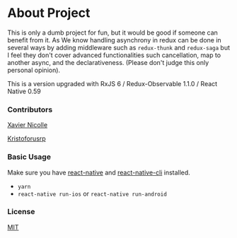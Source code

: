 # About Project

This is only a dumb project for fun, but it would be good if someone can benefit from it.
As We know handling asynchrony in redux can be done in several ways by adding middleware
such as `redux-thunk` and `redux-saga` but I feel they don't cover advanced functionalities
such cancellation, map to another async, and the declarativeness.
(Please don't judge this only personal opinion).

This is a version upgraded with RxJS 6 / Redux-Observable 1.1.0 / React Native 0.59

### Contributors

[Xavier Nicolle]

[Kristoforusrp]


### Basic Usage

Make sure you have [react-native] and [react-native-cli] installed.

* `yarn`
* `react-native run-ios` or `react-native run-android`

### License

[MIT](./LICENSE)


[Xavier Nicolle]: https://github.com/xnicolle
[kristoforusrp]: https://github.com/kristoforusrp
[react-native]: https://facebook.github.io/react-native/docs/getting-started.html
[react-native-cli]: https://www.npmjs.com/package/react-native-cli
